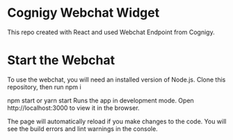 # Cognigy Webchat Widget


This repo created with React and used Webchat Endpoint from Cognigy.

# Start the Webchat

To use the webchat, you will need an installed version of Node.js. Clone this repository, then run npm i

npm start or yarn start
Runs the app in development mode.
Open http://localhost:3000 to view it in the browser.

The page will automatically reload if you make changes to the code.
You will see the build errors and lint warnings in the console.


